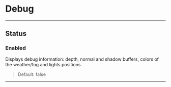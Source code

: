 # Debug

---

## Status

### Enabled

Displays debug information: depth, normal and shadow buffers, colors of the weather/fog and lights positions.

>Default: false

---
